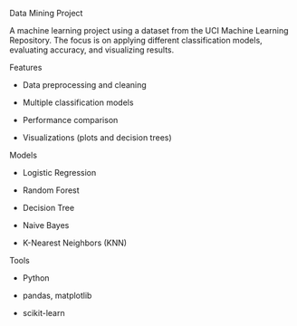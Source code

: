 Data Mining Project

A machine learning project using a dataset from the UCI Machine Learning Repository. The focus is on applying different classification models, evaluating accuracy, and visualizing results.

Features

- Data preprocessing and cleaning

- Multiple classification models

- Performance comparison

- Visualizations (plots and decision trees)
  

Models

- Logistic Regression

- Random Forest

- Decision Tree

- Naive Bayes

- K-Nearest Neighbors (KNN)
  

Tools

- Python

- pandas, matplotlib

- scikit-learn

